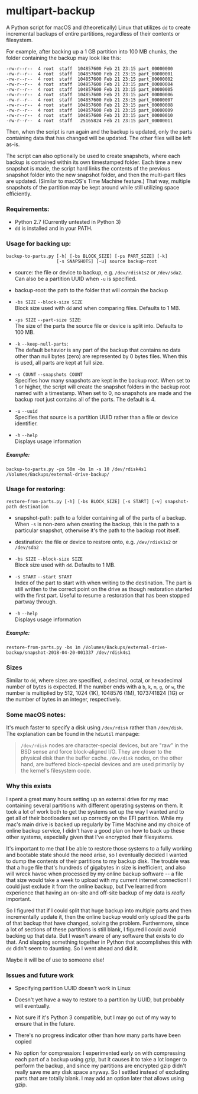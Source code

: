 # multipart-backup

A Python script for macOS and (theoretically) Linux that utilizes `dd` to create incremental backups of entire partitions, regardless of their contents or filesystem.

For example, after backing up a 1 GB partition into 100 MB chunks, the folder containing the backup may look like this:

    -rw-r--r--  4 root  staff  104857600 Feb 21 23:15 part_00000000
    -rw-r--r--  4 root  staff  104857600 Feb 21 23:15 part_00000001
    -rw-r--r--  4 root  staff  104857600 Feb 21 23:15 part_00000002
    -rw-r--r--  4 root  staff  104857600 Feb 21 23:15 part_00000004
    -rw-r--r--  4 root  staff  104857600 Feb 21 23:15 part_00000005
    -rw-r--r--  4 root  staff  104857600 Feb 21 23:15 part_00000006
    -rw-r--r--  4 root  staff  104857600 Feb 21 23:15 part_00000007
    -rw-r--r--  4 root  staff  104857600 Feb 21 23:15 part_00000008
    -rw-r--r--  4 root  staff  104857600 Feb 21 23:15 part_00000009
    -rw-r--r--  4 root  staff  104857600 Feb 21 23:15 part_00000010
    -rw-r--r--  4 root  staff   25165824 Feb 21 23:15 part_00000011

Then, when the script is run again and the backup is updated, only the parts containing data that has changed will be updated. The other files will be left as-is.

The script can also optionally be used to create snapshots, where each backup is contained within its own timestamped folder. Each time a new snapshot is made, the script hard links the contents of the previous snapshot folder into the new snapshot folder, and then the multi-part files are updated. (Similar to macOS's Time Machine feature.) That way, multiple snapshots of the partition may be kept around while still utilizing space efficiently.

### Requirements:

- Python 2.7 (Currently untested in Python 3)
- `dd` is installed and in your PATH.

### Usage for backing up:

    backup-to-parts.py [-h] [-bs BLOCK_SIZE] [-ps PART_SIZE] [-k]
                       [-s SNAPSHOTS] [-u] source backup-root

* source: the file or device to backup, e.g. `/dev/rdisk1s2` or `/dev/sda2`. Can also be a partition UUID when `-u` is specified.

* backup-root: the path to the folder that will contain the backup

* `-bs SIZE` `--block-size SIZE`    
Block size used with `dd` and when comparing files. Defaults to 1 MB.

* `-ps SIZE` `--part-size SIZE`:    
The size of the parts the source file or device is split into. Defaults to 100 MB.

* `-k` `--keep-null-parts`:    
The default behavior is any part of the backup that contains no data other than null bytes (zero) are represented by 0 bytes files. When this is used, all parts are kept at full size.

* `-s COUNT` `--snapshots COUNT`    
Specifies how many snapshots are kept in the backup root. When set to 1 or higher, the script will create the snapshot folders in the backup root named with a timestamp. When set to 0, no snapshots are made and the backup root just contains all of the parts. The default is 4.

* `-u` `--uuid`    
Specifies that source is a partition UUID rather than a file or device identifier.

* `-h` `--help`    
Displays usage information 

##### Example:

    backup-to-parts.py -ps 50m -bs 1m -s 10 /dev/rdisk4s1 /Volumes/Backups/external-drive-backup/

### Usage for restoring:

    restore-from-parts.py [-h] [-bs BLOCK_SIZE] [-s START] [-v] snapshot-path destination
    
* snapshot-path: path to a folder containing all of the parts of a backup. When `-s` is non-zero when creating the backup, this is the path to a particular snapshot, otherwise it's the path to the backup root itself.

* destination: the file or device to restore onto, e.g. `/dev/rdisk1s2` or `/dev/sda2`

* `-bs SIZE` `--block-size SIZE`    
Block size used with `dd`. Defaults to 1 MB.

* `-s START` `--start START`    
Index of the part to start with when writing to the destination. The part is still written to the correct point on the drive as though restoration started with the first part. Useful to resume a restoration that has been stopped partway through.

* `-h` `--help`    
Displays usage information 

##### Example:

    restore-from-parts.py -bs 1m /Volumes/Backups/external-drive-backup/snapshot-2018-04-20-001337 /dev/rdisk4s1

### Sizes

Similar to `dd`, where sizes are specified, a decimal, octal, or hexadecimal number of bytes is expected.  If the number ends with a `b`, `k`, `m`, `g`, or `w`, the number is multiplied by 512, 1024 (1K), 1048576 (1M), 1073741824 (1G) or the number of bytes in an integer, respectively.

### Some macOS notes:

It's much faster to specify a disk using `/dev/rdisk` rather than `/dev/disk`. The explanation can be found in the `hdiutil` manpage:

> `/dev/rdisk` nodes are character-special devices, but are "raw" in the BSD sense and force block-aligned I/O. They are closer to the physical disk than the buffer cache. `/dev/disk` nodes, on the other hand, are buffered block-special devices and are used primarily by the kernel's filesystem code.


### Why this exists

I spent a great many hours setting up an external drive for my mac containing several partitions with different operating systems on them. It took a lot of work both to get the systems set up the way I wanted and to get all of their bootloaders set up correctly on the EFI partition. While my mac's main drive is backed up regularly by Time Machine and my choice of online backup service, I didn't have a good plan on how to back up these other systems, especially given that I've encrypted their filesystems.

It's important to me that I be able to restore those systems to a fully working and bootable state should the need arise, so I eventually decided I wanted to dump the contents of their partitions to my backup disk. The trouble was that a huge file that's hundreds of gigabytes in size is inefficient, and also will wreck havoc when processed by my online backup software -- a file that size would take a week to upload with my current internet connection! I could just exclude it from the online backup, but I've learned from experience that having an on-site and off-site backup of my data is *really* important.

So I figured that if I could split that huge backup into multiple parts and then incrementally update it, then the online backup would only upload the parts of that backup that have changed, solving the problem. Furthermore, since a lot of sections of these partitions is still blank, I figured I could avoid backing up that data. But I wasn't aware of any software that exists to do that. And slapping something together in Python that accomplishes this with `dd` didn't seem to daunting. So I went ahead and did it.

Maybe it will be of use to someone else!

### Issues and future work

- Specifying partition UUID doesn't work in Linux

- Doesn't yet have a way to restore to a partition by UUID, but probably will eventually.

- Not sure if it's Python 3 compatible, but I may go out of my way to ensure that in the future.

- There's no progress indicator other than how many parts have been copied

- No option for compression: I experimented early on with compressing each part of a backup using gzip, but it causes it to take a lot longer to perform the backup, and since my partitions are encrypted gzip didn't really save me any disk space anyway. So I settled instead of excluding parts that are totally blank. I may add an option later that allows using gzip.
